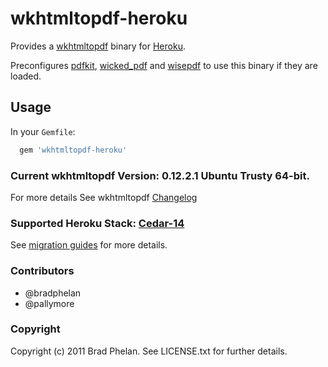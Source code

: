 # wkhtmltopdf-heroku

Provides a [wkhtmltopdf](http://wkhtmltopdf.org/) binary for [Heroku](http://www.heroku.com/).

Preconfigures [pdfkit](https://rubygems.org/gems/pdfkit), [wicked_pdf](https://rubygems.org/gems/wicked_pdf) and [wisepdf](http://rubygems.org/gems/wisepdf) to use this binary if they are loaded.

## Usage

In your `Gemfile`:

```ruby
  gem 'wkhtmltopdf-heroku'
```

### Current wkhtmltopdf Version: 0.12.2.1 Ubuntu Trusty 64-bit.

For more details See wkhtmltopdf [Changelog](https://github.com/wkhtmltopdf/wkhtmltopdf/blob/master/CHANGELOG.md)

### Supported Heroku Stack: [Cedar-14](https://devcenter.heroku.com/articles/cedar)

See [migration guides](https://devcenter.heroku.com/articles/cedar-14-migration) for more details.

### Contributors

* @bradphelan
* @pallymore

### Copyright

Copyright (c) 2011 Brad Phelan. See LICENSE.txt for further details.
